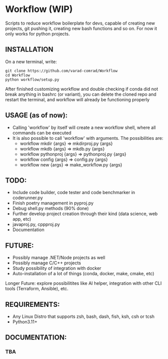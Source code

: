 # Workflow (WIP)
Scripts to reduce workflow boilerplate for devs, capable of creating new projects, git pushing it, creating new bash functions and so on. For now it only works for python projects.


## INSTALLATION

On a new terminal, write:
```shell
git clone https://github.com/varad-comrad/Workflow
cd Workflow
python workflow/setup.py
```

After finished customizing workflow and double checking if conda did not break anything in bashrc (or variant), you can delete the cloned repo and restart the terminal, and workflow will already be functioning properly

## USAGE (as of now):
- Calling 'workflow' by itself will create a new workflow shell, where all commands can be executed
- It is also possible to call 'workflow' with arguments. The possibilities are:
    - workflow mkdir {args} => mkdirproj.py {args}
    - workflow mkdb {args} => mkdb.py {args}
    - workflow pythonproj {args} => pythonproj.py {args}
    - workflow config {args} => config.py {args}
    - workflow new {args} => make_workflow.py {args}

## TODO:

- Include code builder, code tester and code benchmarker in coderunner.py
- Finish poetry management in pyproj.py
- Debug shell.py methods (90% done)
- Further develop project creation through their kind (data science, web app, etc)
- javaproj.py, cppproj.py
- Documentation

## FUTURE:

- Possibly manage .NET/Node projects as well
- Possibly manage C/C++ projects
- Study possibility of integration with docker
- Auto-installation of a lot of things (conda, docker, make, cmake, etc)

Longer Future: explore possibilitites like AI helper, integration with other CLI tools (Terraform, Ansible), etc.

## REQUIREMENTS:


- Any Linux Distro that supports zsh, bash, dash, fish, ksh, csh or tcsh<!--.  If you're still using other low tier OS, do yourself a favor  -->
- Python3.11+

## DOCUMENTATION: 
### TBA

